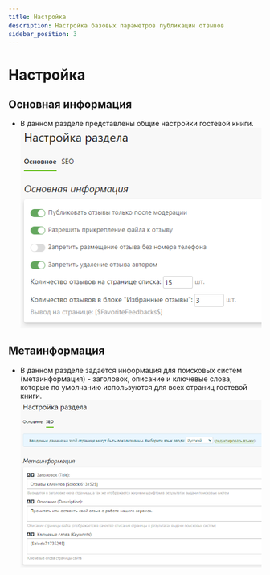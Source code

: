 ```yaml
---
title: Настройка
description: Настройка базовых параметров публикации отзывов
sidebar_position: 3
---
```


# Настройка

## Основная информация
* В данном разделе представлены общие настройки гостевой книги.
![](../_media/feedback/settings-general.png)

<!-- ## Сайты, откуда выводить отзывы на текущем
* В данном разделе представлен список сайтов, с которых можно автоматически выводить отзывы на текущем. 
*![](../_media/feedback/settings-websites.png)
> Данный механизм используется для запуска федеральных проектов, чтобы при публикации отзывов на одном сайте они автоматически отображались на других региональных. -->

## Метаинформация
* В данном разделе задается информация для поисковых систем (метаинформация) - заголовок, описание и ключевые слова, которые по умолчанию используются для всех страниц гостевой книги.
![](../_media/feedback/settings-seo.png)